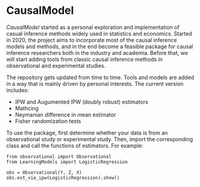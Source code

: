 # CausalModel

*CausalModel* started as a personal exploration and implementation of casual inference methods widely used in statistics and economics. Started in 2020, the project aims to incorporate most of the causal inference models and methods, and in the end become a feasible package for causal inference researchers both in the industry and academia. Before that, we will start adding tools from classic causal inference methods in observational and experimental studies.

The repository gets updated from time to time. Tools and models are added in a way that is mainly driven by personal interests. The current version includes:

* IPW and Augumented IPW (doubly robust) estimators
* Mathcing
* Neymanian difference in mean estimator
* Fisher randomization tests

To use the package, first determine whether your data is from an observational study or experimental study. Then, import the corresponding class and call the functions of estimators. For example:
```
from observational import Observational
from LearningModels import LogisticRegression

obs = Observational(Y, Z, X)
obs.est_via_ipw(LogisticRegression).show()
```

